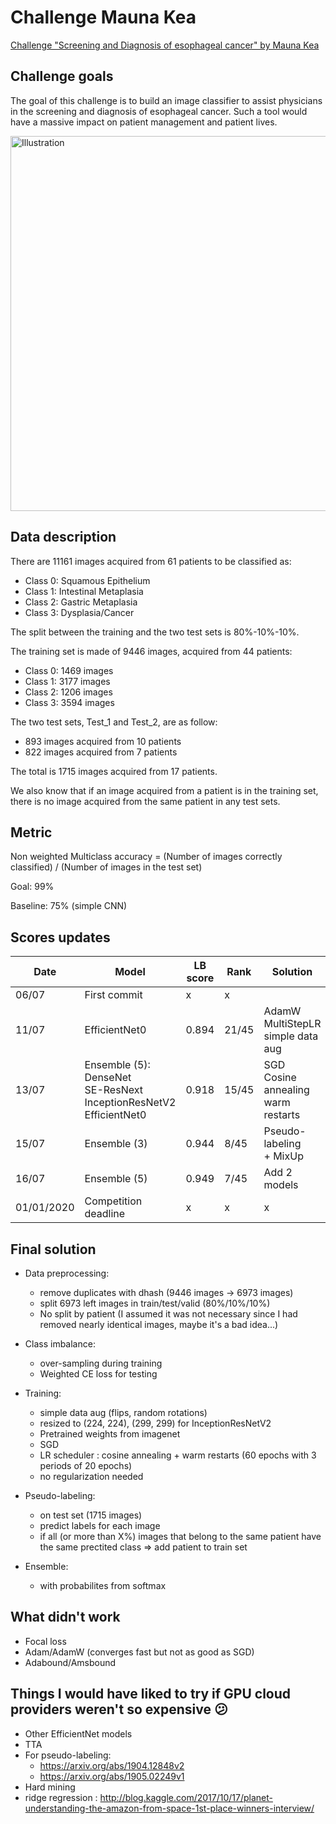 # Challenge Mauna Kea

[Challenge "Screening and Diagnosis of esophageal cancer" by Mauna Kea](https://challengedata.ens.fr/challenges/11)

## Challenge goals

The goal of this challenge is to build an image classifier to assist physicians in the screening and diagnosis of esophageal cancer. Such a tool would have a massive impact on patient management and patient lives.

<img src="https://diagnosingbarretts.com/images/uploads/Progression-BE.001.png" alt="Illustration" width="600"/>

## Data description

There are 11161 images acquired from 61 patients to be classified as:

- Class 0: Squamous Epithelium
- Class 1: Intestinal Metaplasia
- Class 2: Gastric Metaplasia
- Class 3: Dysplasia/Cancer

The split between the training and the two test sets is 80%-10%-10%.

The training set is made of 9446 images, acquired from 44 patients:

- Class 0: 1469 images
- Class 1: 3177 images
- Class 2: 1206 images
- Class 3: 3594 images

The two test sets, Test_1 and Test_2, are as follow:

- 893 images acquired from 10 patients
- 822 images acquired from 7 patients

The total is 1715 images acquired from 17 patients.

We also know that if an image acquired from a patient is in the training set, there is no image acquired from the same patient in any test sets.

## Metric

Non weighted Multiclass accuracy = (Number of images correctly classified) / (Number of images in the test set)

Goal: 99%

Baseline: 75% (simple CNN)

## Scores updates

| Date       | Model                                                                         | LB score | Rank  | Solution                                     | weight_name                                                         |
| ---------- | ----------------------------------------------------------------------------- | -------- | ----- | -------------------------------------------- | ------------------------------------------------------------------- |
| 06/07      | First commit                                                                  | x        | x     |                                              | x                                                                   |
| 11/07      | EfficientNet0                                                                 | 0.894    | 21/45 | AdamW<br>MultiStepLR<br>simple data aug      | efficientnet_acc=99.13_loss=0.00521_AdamW_ep=17_sz=224_wd=1e-05.pth |
| 13/07      | Ensemble (5):<br>DenseNet<br>SE-ResNext<br>InceptionResNetV2<br>EfficientNet0 | 0.918    | 15/45 | SGD<br>Cosine annealing<br>warm restarts<br> | 5best.csv                                                           |
| 15/07      | Ensemble (3)                                                                  | 0.944    | 8/45  | Pseudo-labeling<br>+ MixUp                   | ch_3best.csv                                                        |
| 16/07      | Ensemble (5)                                                                  | 0.949    | 7/45  | Add 2 models                                 | 2ch_5best.csv                                                       |
| 01/01/2020 | Competition deadline                                                          | x        | x     | x                                            | x                                                                   |

## Final solution

- Data preprocessing:
  - remove duplicates with dhash (9446 images -> 6973 images)
  - split 6973 left images in train/test/valid (80%/10%/10%)
  - No split by patient (I assumed it was not necessary since I had removed nearly identical images, maybe it's a bad idea...)

- Class imbalance:
  - over-sampling during training
  - Weighted CE loss for testing

- Training:
  - simple data aug (flips, random rotations)
  - resized to (224, 224), (299, 299) for InceptionResNetV2
  - Pretrained weights from imagenet
  - SGD
  - LR scheduler : cosine annealing + warm restarts (60 epochs with 3 periods of 20 epochs)
  - no regularization needed

- Pseudo-labeling:
  - on test set (1715 images)
  - predict labels for each image
  - if all (or more than X%) images that belong to the same patient have the same prectited class => add patient to train set

- Ensemble:
  - with probabilites from softmax

## What didn't work

- Focal loss
- Adam/AdamW (converges fast but not as good as SGD)
- Adabound/Amsbound

## Things I would have liked to try if GPU cloud providers weren't so expensive 😕

- Other EfficientNet models
- TTA
- For pseudo-labeling:
  - https://arxiv.org/abs/1904.12848v2
  - https://arxiv.org/abs/1905.02249v1
- Hard mining
- ridge regression : http://blog.kaggle.com/2017/10/17/planet-understanding-the-amazon-from-space-1st-place-winners-interview/
